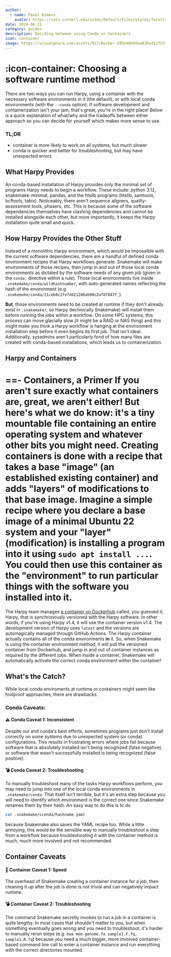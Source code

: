 ```yaml
---
author: 
  - name: Pavel Dimens
    avatar: https://cals.cornell.edu/sites/default/files/styles/faculty/public/2024-09/afs-headshot-high-res-2cropped_0.jpg
date: 2024-06-21
category: guides
description: Deciding between using Conda or Containers
icon: container
image: https://visualpharm.com/assets/917/Docker-595b40b65ba036ed117d3f62.svg
---
```


# :icon-container: Choosing a software runtime method
There are two ways you can run Harpy, using a container with the necessary
software environments in it (the default), or with local conda environments
(with the `--conda` option). If software development and containerization 
isn't your jam, that's great, you're in the right place! Below is a quick
explanation of what/why and the tradeoffs between either approach so you
can decide for yourself which makes more sense to use.

### TL;DR
- container is more likely to work on all systems, but much slower
- conda is quicker and better for troubleshooting, but may have unexpected errors

## What Harpy Provides
An conda-based installation of Harpy provides only the minimal set of 
programs Harpy needs to begin a workflow. These include: python 3.12, snakemake-minimal, pandas, and the htslib programs (htslib, samtools, bcftools, tabix). Noticeably, there aren't sequence aligners, quality-assessment tools, phasers, etc. This is because some of the software
dependencies themselves have clashing dependencies and cannot be installed alongside each other, but more importantly, it keeps the Harpy installation quite small and quick.

## How Harpy Provides the Other Stuff
Instead of a monolithic Harpy environment, which would be impossible with 
the current software dependencies, there are a handful of defined conda environment recipes that Harpy workflows generate. Snakemake will make 
environments of those recipes, then jump in and out of those local conda 
environments as dictated by the software needs of any given job (given in 
the `conda:` directive  within a rule). Those local environments live inside 
`.snakemake/conda/wildhashnumber`, with auto-generated names reflecting the 
hash of the environment (e.g. `.snakemake/conda/21ceb8c2fe7dd21206ab90c2af8f847f_`).

**But**, those environments need to be created at runtime if they don't 
already exist in `.snakemake/`, so Harpy (technically Snakemake) will install 
them before running the jobs within a workflow. On some HPC systems, this
process can move glacially slow (it might be a RAID or NAS thing) and this
might make you think a Harpy workflow is hanging at the environment 
installation step before it even begins its first job. That isn't ideal.
Additionally, sysadmins aren't particularly fond of how many files are 
created with conda-based installations, which leads us to containerization.

## Harpy and Containers
==- Containers, a Primer
If you aren't sure exactly what containers are, great, we aren't either! But
here's what we do know: it's a tiny mountable file containing an entire
operating system and whatever other bits you might need. Creating containers
is done with a recipe that takes a base "image" (an established existing 
container) and adds "layers" of modifications to that base image. Imagine a 
simple recipe where you declare a base image of a minimal Ubuntu 22 system 
and your "layer" (modification) is installing a program into it using `sudo apt install ...`. You could then use this container as the "environment" to
run particular things with the software you installed into it.
===

The Harpy team manages [a container on Dockerhub](https://hub.docker.com/repository/docker/pdimens/harpy/general) called, you guessed it, Harpy, that 
is synchronously versioned with the Harpy software. In other words, if 
you're using Harpy v1.4, it will use the container version v1.4. The 
development version of Harpy uses `latest` and the versions are automagically
managed through GitHub Actions. The Harpy container actually contains all of
the conda environments **in** it. So, when Snakemake is using the container
environment method, it will pull the versioned container from Dockerhub, and
jump in and out of container instances as required by the different jobs. 
When inside a container, Snakemake will automatically activate the correct
conda environment within the container!

## What's the Catch?
While local conda enviroments at runtime or containers might seem like  foolproof approaches, there are drawbacks.

###  Conda Caveats:
#### ⚠️ Conda Caveat 1: Inconsistent
Despite our and conda's best efforts, sometimes programs just don't install 
correctly on some systems due to unexpected system (or conda) configurations.
This results in frustrating errors where jobs fail because software that is
absolutely installed isn't being recognized (false negative), or software that wasn't 
successfully installed is being recognized (false positive).

#### 💣 Conda Caveat 2: Troubleshooting
To manually troubleshoot many of the tasks Harpy workflows perform, you
may need to jump into one of the local conda environments in `.snakemake/conda`. That itself isn't terrible, but it's an extra step because you will
need to identify which environment is the correct one since Snakemake renames
them by their hash. An easy way to do this is to do
```bash idenify the contents of the local conda environments
cat .snakemake/cconda/hashname.yaml
```
because Snakemake also saves the YAML recipe too. While a little annoying, 
this would be the sensible way to manually troubleshoot a step from a 
workflow because troubleshooting it with the container method is much, much 
more involved and not recommended.

## Container Caveats
#### 🚥 Container Caveat 1: Speed
The overhead of Snakemake creating a container instance for a job, then 
cleaning it up after the job is done is not trivial and can
negatively impact runtime.

#### 💣 Container Caveat 2: Troubleshooting
The command Snakemake secretly invokes to run a job in a container is
quite lengthy. In most cases that shouldn't matter to you, but when 
something eventually goes wrong and you need to troubleshoot, it's harder
to manually rerun steps (e.g. `bwa mem genome.fa sample1.F.fq, sample1.R.fq`)
because you need a much bigger, more involved container-based command line 
call to enter a container instance and run everything with the correct
directories mounted.

